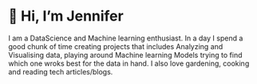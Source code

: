 # 👋 Hi, I’m Jennifer
I am a DataScience and Machine learning enthusiast. In a day I spend a good chunk of time creating projects that includes Analyzing and Visualising data, playing around Machine learning Models trying to find which one wroks best for the data in hand. I also love gardening, cooking and reading tech articles/blogs.



<!---
J-R-1/J-R-1 is a ✨ special ✨ repository because its `README.md` (this file) appears on your GitHub profile.
You can click the Preview link to take a look at your changes.
--->
